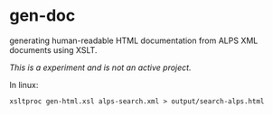 # gen-doc

generating human-readable HTML documentation from ALPS XML documents using XSLT.

_This is a experiment and is not an active project._

In linux:

```
xsltproc gen-html.xsl alps-search.xml > output/search-alps.html
```

